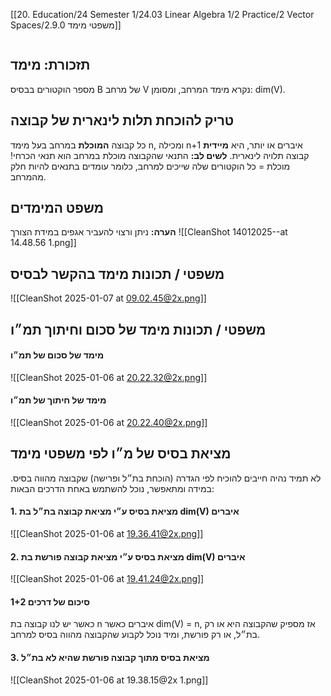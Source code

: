[[20. Education/24 Semester 1/24.03 Linear Algebra 1/2 Practice/2 Vector Spaces/2.9.0 משפטי מימד]]
```table-of-contents
```
## תזכורת: מימד
מספר הוקטורים בבסיס B של מרחב V נקרא מימד המרחב, ומסומן: dim(V).
## טריק להוכחת תלות לינארית של קבוצה
כל קבוצה **המוכלת** במרחב בעל מימד n, ומכילה n+1 איברים או יותר, היא **מיידית** קבוצה תלויה לינארית.
**לשים לב:** התנאי שהקבוצה מוכלת במרחב הוא תנאי הכרחי!
מוכלת = כל הוקטורים שלה שייכים למרחב, כלומר עומדים בתנאים להיות חלק מהמרחב.
## משפט המימדים
**הערה:** ניתן ורצוי להעביר אגפים במידת הצורך
![[CleanShot 14012025--at 14.48.56 1.png]]
## משפטי / תכונות מימד בהקשר לבסיס
![[CleanShot 2025-01-07 at 09.02.45@2x.png]]
## משפטי / תכונות מימד של סכום וחיתוך תמ״ו
#### מימד של סכום של תמ״ו
![[CleanShot 2025-01-06 at 20.22.32@2x.png]]
#### מימד של חיתוך של תמ״ו
![[CleanShot 2025-01-06 at 20.22.40@2x.png]]
## מציאת בסיס של מ״ו לפי משפטי מימד
לא תמיד נהיה חייבים להוכיח לפי הגדרה (הוכחת בת״ל ופרישה) שקבוצה מהווה בסיס.
במידה ומתאפשר, נוכל להשתמש באחת הדרכים הבאות:
#### 1. מציאת בסיס ע״י מציאת קבוצה בת״ל בת dim(V) איברים
![[CleanShot 2025-01-06 at 19.36.41@2x.png]]
#### 2. מציאת בסיס ע״י מציאת קבוצה פורשת בת dim(V) איברים
![[CleanShot 2025-01-06 at 19.41.24@2x.png]]
#### סיכום של דרכים 1+2
כאשר יש לנו קבוצה בת n איברים כאשר dim(V) = n, אז מספיק שהקבוצה היא או רק בת״ל, או רק פורשת, ומיד נוכל לקבוע שהקבוצה מהווה בסיס למרחב.
#### 3. מציאת בסיס מתוך קבוצה פורשת שהיא לא בת״ל
![[CleanShot 2025-01-06 at 19.38.15@2x 1.png]]